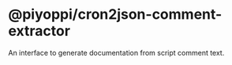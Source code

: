 # @piyoppi/cron2json-comment-extractor

An interface to generate documentation from script comment text.
